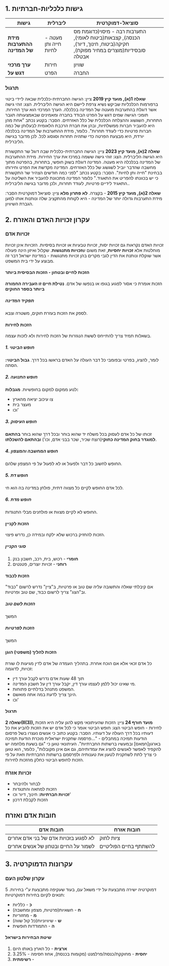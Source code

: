 ## 1. גישות כלכליות-חברתיות

| **גישות**                   | **ליברלית**           | **סוציאל-דמוקרטית**                                                                                                        |
| --------------------------- | --------------------- | -------------------------------------------------------------------------------------------------------------------------- |
| **מידת ההתערבות של המדינה** | מעטה - חייה ותן לחיות | התערבות רבה - מיסוי(כדוגמת מס הכנסה), קצבאות(ביטוח לאומי), חקיקה(ביטוח, חינוך, דיור), סובסידיות(מוצרים במחיר מפוקח), אבטלה |
| **ערך מרכזי**               | חירות                 | שוויון                                                                                                                     |
| **דגש על**                  | הפרט                  | החברה                                                                                                                      |

### תרגול
**שאלה 1(א), מועד קיץ 2019**
ציין: הגישה החברתית-כלכלית שבאה ליידי ביטוי ברפורמות הכלכליות שביקש נשיא צרפת ליישם היא הגישה הליברלית.
הצג: זוהי גישה אשר דוגלת בהתערבות מועטה של המדינה בכלכלה. הערך המרכזי הוא ערך החירות. תומכי הגישה שמים דגש על הפרט הבודד בחברה ומאמינים שבאמצעותה תגבר התחרות, השגשוג וההצלחה הכלכלית של כלל האזרחים.
הסבר: בקטע נכתב "אחת מהן היא להעביר חברות ממשלתיות, ובהן את חברת הרכבת הלאומית לבעלותן של כמה חברות פרטיות כדי לעודד תחרות". כלומר, מידת ההתערבות של המדינה בכלכלה יורדת, היא מבצעת הפרטה כדי שתהיה תחרות וסגסוג לכל. לכן מדובר בגישה הליברלית.

**שאלה 2(א), מועד קיץ 2023**
ציין: הגישה החברתית-כלכלית שבה דוגל שר התקשורת היא הגישה הליברלית.
הצג: זוהי גישה ששמה במרכז את ערך החירות. מידת ההתערבות של המדינה בכלכלה היא מעטה. המדינה דוגלת בשוק חופשי, בתחרות, בהפרטה מתוך מחשבה שהדבר יוביל לשגשוג של כלל האזרחים. המדינה מקדשת את הפרט וחירותו בבחינת "חייה ותן לחיות".
הסבר: בקטע נכתב "לפני כמה חודשים הצהיר שר התקשורת כי יש בכוונתו להפריט את התאגיד." כלומר המדינה מתכוונת להעביר את השליטה על התאגיד לידיים פרטיות, לעודד תחרות, ולכן מדובר בגישה הליברלית..

**שאלה 2(א), מועד קיץ 2015** - בקצרה. **לא פתרון מלא**
ציין: סוציאל דמוקרטית
הסבר: מידת התערבות גדולה יותר של המדינה - היא לקוחת מהתקציב שלה ונותנות אותו למען הגברת השיוויון.

## 2. עקרון זכויות האדם והאזרח
### זכויות אדם
זכויות האדם נקראות גם זכויות יסות, זכויות טבעיות או זכויות בסיסיות.
הזכויות אינן זכויות מוחלטות אלא **זכויות יחסיות**, זאת משום ש**זכויות מתנגשות**.
שקלול ואיזון הינה פעולה אשר שוקלת ונותנת את הדין לגבי מקרים בהן זכויות מתנגשות - במדינת ישראל דבר זה מבוצע על ידי בית המשפט.

#### הזכות לחיים ובטחון - הזכות הבסיסית ביותר
הזכות אומרת כי אסור לפגוע בגופו או בנפשו של אדם.
**נטילת חיים זו העבירה החמורה ביותר בספר החוקים**
##### תפקיד המדינה
לספק את הזכות בעזרת חוקים, משטרה וצבא.

#### הזכות לחירות
בשאלות תמיד צריך להתייחס לששת הנגזרות של הזכות לחירות ולא לזכות עצמה.
##### 1. חופש הביטוי
לומר, להציג, בפרטי ובפומבי כל דבר העולה על האדם בראשו בכל דרך.
**גבול הביטוי:** הסתה.
##### 2. חופש התנועה
לנוע ממקום למקום בחופשיות.
**מגבלות:**
* צו עיכוב יציאה מהארץ
* מעצר בית
* וכו'
##### 3. חופש העיסוק
זכותו של כל אדם לעסוק בכל משלח יד שהוא בוחר ובכל דרך שהוא בוחר **בהתאם למוגדר בחוק המדינה כחוקי**(רוצח שכיר, שכר בבני אדם, וכו') **ובהתאם להשכלתו**.
##### 4. חופש המחשבה והמצפון
החופש לחשוב כל דבר ולפעול או לא לפעול על פי המצפון שלהם.
##### 5. חופש דת
לכל אדם החופש לקיים כל מצווה דתית, פולחן במדינה בה הוא חי.
##### 6. חופש מדת
החופש לא לקיים מצוות או פולחנים מבלי התנגדות.

#### הזכות לקניין
הזכות להחזיק ברכוש שלא ילקח ובמידה כן, נדרש פיצוי.
##### סוגי הקניין
1. **חומרי** - רכוש, בית, רכב, חשבון בנק
2. **רוחני** - זכויות יוצרים, פטנטים

#### הזכות לכבוד
אם קיבלתי שאלה והתשובה עליה שם טוב או פרטיות, ב"ציין" נדרש לרשום "כבוד" וב"הצג" צריך לרשום כבוד, שם טוב ופרטיות. 
##### הזכות לשם טוב
המשך
##### הזכות לפרטיות
המשך

#### הזכות להליך (משפטי) הוגן
כל אדם זכאי אלא אם הוכח אחרת.
בתהליך העמדה של אדם לדין מגיעות לו שורת זכויות, לדוגמה:
* תוך 48 שעות אדם נדרש לקבל עורך דין
* מי שאינו יכול ללמן לעצמו עורך דין, יקבל עורך דין על חשבון המדינה.
* המשפט מתנהל בדלתיים פתוחות.
* הינך צריך לדעת במה אתה מואשם.
* וכו'

#### תרגול
**שאלה 2(II(3)), מועד חורף 24**
ציין: הזכות שהעיתונאי מקש להגן עליה היא הזכות לחירות - חופש הביטוי
הצג: חופש הביטוי אומר כי לכל אדם יש את הזכות להביע את כל דעותיו בכל דרך העולה על דעותיו.
הסבר: בקטע כתוב כי אנשים נעצרו בשל פרסום הודעות תמיכה במחבלים - "...פרסמה שחקנית ישראלית מוכרת הודעת תמיכה בארגון[חמאס] ובמעשיו ברשתות החברתיות". העיתונאי טוען כי "גם בשעת מלחמה יש להקפיד לאפשר לאנשים להציג את עמדותיהם, גם אם אינן מקובלות", כלומר, הוא טוען כי צריך לתת לשחקנית לטעון את טענותיה ולפרסמם ברשתות החברתיות וזאת על פי הזכות לחופש הביטוי כחלק מהזכות לחירות.
### זכויות אזרח
* לבחור ולהיבחר
* הזכות למחאה והתנגדות
* **זכויות חברתיות:** חינוך, דיור וכו'
* הזכות לקבלת דרכון
## חובות אדם ואזרח

| חובות אדם                             | חובות אזרח             |
| ------------------------------------- | ---------------------- |
| לא לפגוע בזכויות אדם של בני אדם אחרים | ציות לחוק              |
| לשמור על החיים ובטחון של אנשים אחרים  | להשתתף בחיים הפוליטיים |
## 3. עקרונות הדמוקרטיה
### עקרון שלטון העם
דמוקרטיה ישירה מתבצעת על ידי משאל עם, בעוד שעקיפה מתבצעת ע"י בחירות.
5 תנאים לקיום בחירות דמוקרטיות:
* **כ** - כלליות
* **ח** - חשאיות(פרטיות, מצפון ומחשבה)
* **מ** - מחזוריות
* **ש** - שיוויוניות(כל קול שווה)
* **ה** - התמודדות חופשית
#### שיטת הבחירות בישראל
1. **ארצית** - כל הארץ באותו היום
2. **יחסית** - מחוקקת/כנסת/פרלמנט (מקומות בכנסת), אחוז חסימה - 3.25%
3. **רשימתית** - 
